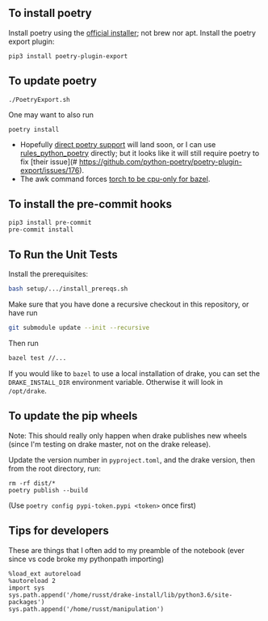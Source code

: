 ## To install poetry

Install poetry using the [official installer](https://python-poetry.org/docs/#installing-with-the-official-installer); not brew nor apt.
Install the poetry export plugin:
```
pip3 install poetry-plugin-export
```

## To update poetry

```
./PoetryExport.sh
```
One may want to also run
```
poetry install
```
- Hopefully [direct poetry
support](https://github.com/bazelbuild/rules_python/issues/340) will land soon, or I can use [rules_python_poetry](https://github.com/AndrewGuenther/rules_python_poetry) directly; but it looks like it will still require poetry to fix [their issue](# https://github.com/python-poetry/poetry-plugin-export/issues/176).
- The awk command forces [torch to be cpu-only for bazel](https://drakedevelopers.slack.com/archives/C2PMBJVAN/p1697855405335329).

## To install the pre-commit hooks

```
pip3 install pre-commit
pre-commit install
```

## To Run the Unit Tests

Install the prerequisites:
```bash
bash setup/.../install_prereqs.sh
```

Make sure that you have done a recursive checkout in this repository, or have run

```bash
git submodule update --init --recursive
```
Then run
```bash
bazel test //...
```

If you would like to `bazel` to use a local installation of drake, you can set
the `DRAKE_INSTALL_DIR` environment variable. Otherwise it will look in
`/opt/drake`.

## To update the pip wheels

Note: This should really only happen when drake publishes new wheels (since I'm
testing on drake master, not on the drake release).

Update the version number in `pyproject.toml`, and the drake version, then from
the root directory, run:
```
rm -rf dist/*
poetry publish --build
```
(Use `poetry config pypi-token.pypi <token>` once first)


## Tips for developers

These are things that I often add to my preamble of the notebook (ever since vs code broke my pythonpath importing)
```
%load_ext autoreload
%autoreload 2
import sys
sys.path.append('/home/russt/drake-install/lib/python3.6/site-packages')
sys.path.append('/home/russt/manipulation')
```
